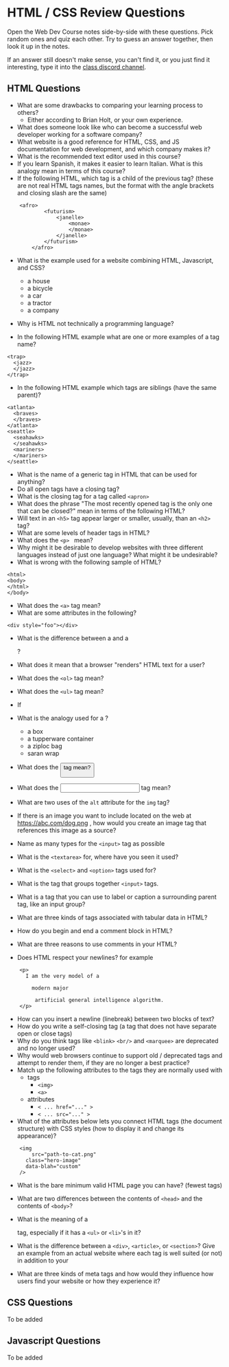# HTML / CSS Review Questions

Open the Web Dev Course notes side-by-side with these questions.
Pick random ones and quiz each other. Try to guess an answer together,
then look it up in the notes.

If an answer still doesn't make sense, you can't find it, or you
just find it interesting, type it into the [class discord channel](https://discord.com/channels/1025093480848035850/1195431913951871028).

## HTML Questions

* What are some drawbacks to comparing your learning process to others?
	* Either according to Brian Holt, or your own experience.
* What does someone look like who can become a successful web developer working for a software company?
* What website is a good reference for HTML, CSS, and JS documentation for web development, and which company makes it?
* What is the recommended text editor used in this course?
* If you learn Spanish, it makes it easier to learn Italian. What is this analogy mean in terms of this course?
* If the following HTML, which tag is a child of the previous tag?
	(these are not real HTML tags names, but the format with the angle brackets and closing slash are the same)
```
	<afro>
			<futurism>
				<janelle>
					<monae>
					</monae>
				</janelle>
			</futurism>
		</afro>   
```

* What is the example used for a website combining HTML, Javascript, and CSS?
  * a house
  * a bicycle
  * a car
  * a tractor
  * a company

* Why is HTML not technically a programming language?

* In the following HTML example what are one or more examples of a tag name?
```
<trap>
  <jazz>
  </jazz>
</trap>
```

* In the following HTML example which tags are siblings (have the same parent)?
```
<atlanta>
  <braves>
  </braves>
</atlanta>
<seattle>
  <seahawks>
  </seahawks>
  <mariners>
  </mariners>
</seattle>
```

* What is the name of a generic tag in HTML that can be used for anything?
* Do all open tags have a closing tag?
* What is the closing tag for a tag called `<apron>`
* What does the phrase "The most recently opened tag is the only one that can be closed?" mean in terms of the following HTML?
* Will text in an `<h5>` tag appear larger or smaller, usually, than an `<h2>` tag?
* What are some levels of header tags in HTML?
* What does the `<p> ` mean?
* Why might it be desirable to develop websites with three different languages instead of just one language? What might it be undesirable?
* What is wrong with the following sample of HTML?
```
<html>
<body>
</html>
</body>
```
* What does the `<a>` tag mean?
* What are some attributes in the following?
```
<div style="foo"></div>
```
* What is the difference between a <span> and a <div>?
* What does it mean that a browser "renders" HTML text for a user?

* What does the `<ol>` tag mean?
* What does the `<ul>` tag mean?
* If 
* What is the analogy used for a <span>?
	* a box
	* a tupperware container
  * a ziploc bag
  * saran wrap
* What does the <button> tag mean?
* What does the <input> tag mean?
* What are two uses of the `alt` attribute for the `img` tag?
* If there is an image you want to include located on the web at https://abc.com/dog.png , how would you create an image tag that references this image as a source?
* Name as many types for the `<input>` tag as possible
* What is the `<textarea>` for, where have you seen it used?
* What is the `<select>` and `<option>` tags used for?
* What is the tag that groups together `<input>` tags.
* What is a tag that you can use to label or caption a surrounding
  parent tag, like an input group?
* What are three kinds of tags associated with tabular data in HTML?
* How do you begin and end a comment block in HTML?
* What are three reasons to use comments in your HTML?
* Does HTML respect your newlines? for example
```
	<p>
	  I am the very model of a

		modern major

         artificial general intelligence algorithm.
	</p>
```
* How can you insert a newline (linebreak) between two blocks of text?
* How do you write a self-closing tag (a tag that does not have separate open or close tags)
* Why do you think tags like `<blink>` `<br/>` and `<marquee>` are deprecated and no longer used?
* Why would web browsers continue to support old / deprecated tags and attempt to render them, if they are no longer a best practice?
* Match up the following attributes to the tags they are normally used with
	* tags 
		* `<img>`
		* `<a>`
	* attributes
		* `< ... href="..." >`
		* `< ... src="..." >`
* What of the attributes below lets you connect HTML tags (the document structure) with CSS styles (how to display it and change its appearance)?
```
	<img
	    src="path-to-cat.png"
      class="hero-image"
      data-blah="custom"
	/>
```

* What is the bare minimum valid HTML page you can have?
(fewest tags)

* What are two differences between the contents of `<head>` and the contents of `<body>`?
* What is the meaning of a <nav> tag, especially if it has a `<ul>` or `<li>`'s in it?
* What is the difference between a `<div>`, `<article>`, or `<section>`? Give an example from an actual website where each tag is well suited (or not) in addition to your 
* What are three kinds of meta tags and how would they influence how users find your website or how they experience it?

## CSS Questions

To be added

## Javascript Questions

To be added
